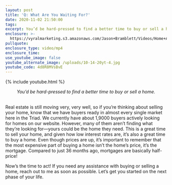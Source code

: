 ```yaml
---
layout: post
title: 'Q: What Are You Waiting For?'
date: 2020-11-02 21:50:00
tags:
excerpt: You’d be hard-pressed to find a better time to buy or sell a home.
enclosure: >-
  https://vyralmarketing.s3.amazonaws.com/Jason+Bramblett/Videos/Home+Additions+-+Jason+Bramblett+Real+Estate+(2).mp4
pullquote:
enclosure_type: video/mp4
enclosure_time:
use_youtube_image: false
youtube_alternate_image: /uploads/10-14-20yt-4.jpg
youtube_code: 4d8R8MVsBvE
---
```


{% include youtube.html %}

<center><em>You’d be hard-pressed to find a better time to buy or sell a home.</em></center>
&nbsp;

Real estate is still moving very, very well, so if you’re thinking about selling your home, know that we have buyers ready in almost every single market here in the Triad. We currently have about 1,9000 buyers actively looking for homes on our website. However, many of them aren’t finding what they’re looking for—yours could be the home they need. This is a great time to sell your home, and given how low interest rates are, it’s also a great time to buy a home. Even though prices are up, it’s important to remember that the most expensive part of buying a home isn’t the home’s price, it’s the mortgage. Compared to just 36 months ago, mortgages are basically half-price\!

Now’s the time to act\! If you need any assistance with buying or selling a home, reach out to me as soon as possible. Let’s get you started on the next phase of your life.